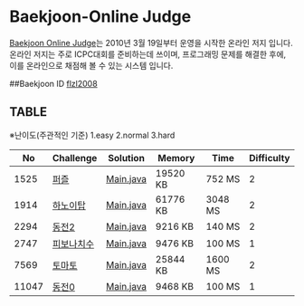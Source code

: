 # Baekjoon-Online Judge
[Baekjoon Online Judge](https://www.acmicpc.net)는 2010년 3월 19일부터 운영을 시작한 온라인 저지 입니다. 온라인 저지는 주로 ICPC대회를 준비하는데 쓰이며, 프로그래밍 문제를 해결한 후에, 이를 온라인으로 채점해 볼 수 있는 시스템 입니다.

##Baekjoon ID
[flzl2008](https://www.acmicpc.net/user/flzl2008)


## TABLE
※난이도(주관적인 기준)
1.easy
2.normal
3.hard

 No    | Challenge                                                                   | Solution                                        | Memory   | Time    | Difficulty   
 ----- | --------------------------------------------------------------------------- | ----------------------------------------------- | -------- | ------- | ------- 
 1525 | [퍼즐](https://www.acmicpc.net/problem/1525)                                | [Main.java](src/boj1525/Main.java) | 19520 KB |   752 MS | 2
 1914 | [하노이탑](https://www.acmicpc.net/problem/1914)                                | [Main.java](src/boj1914/Main.java) | 61776 KB |   3048 MS |2
 2294 | [동전2](https://www.acmicpc.net/problem/2294)                                | [Main.java](src/boj2294/Main.java) | 9216 KB |   140 MS |2
2747 | [피보나치수](https://www.acmicpc.net/problem/2747)                                | [Main.java](src/boj2747/Main.java) | 9476 KB |   100 MS|1
7569 | [토마토](https://www.acmicpc.net/problem/7569)                                | [Main.java](src/boj7569/Main.java) | 25844 KB |   1600 MS|2
11047 | [동전0](https://www.acmicpc.net/problem/11047)                                | [Main.java](src/boj11047/Main.java) | 9468 KB |   100 MS|1
  
  
 
